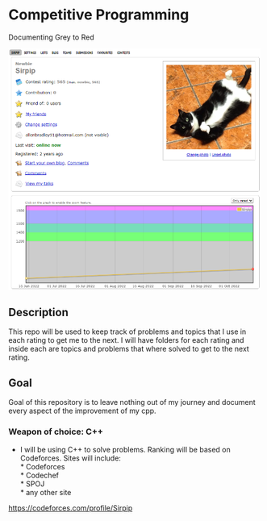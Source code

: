 # Competitive Programming

Documenting Grey to Red


 <img src = "fadfsa.PNG" width= "500" >

## Description

This repo will be used to keep track of problems and topics that I use in each rating to get me to the next.
I will have folders for each rating and inside each are topics and problems that where solved to get to the next rating.


## Goal
Goal of this repository is to leave nothing out of my journey and document every aspect of the improvement of my cpp.


### Weapon of choice: C++

* I will be using C++ to solve problems.
Ranking will be based on Codeforces.
Sites will include:
<br>* Codeforces
<br>* Codechef
<br>* SPOJ
<br>* any other site

https://codeforces.com/profile/Sirpip
